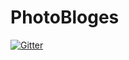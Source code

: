 # PhotoBloges

[![Gitter](https://badges.gitter.im/PhotoBloges/Lobby.svg)](https://gitter.im/PhotoBloges/Lobby?utm_source=badge&utm_medium=badge&utm_campaign=pr-badge&utm_content=badge)